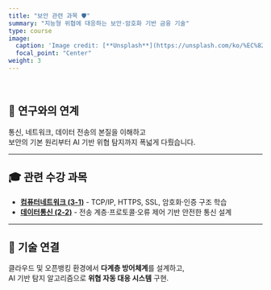```yaml
---
title: "보안 관련 과목 🛡️"
summary: "지능형 위협에 대응하는 보안·암호화 기반 금융 기술"
type: course
image:
  caption: 'Image credit: [**Unsplash**](https://unsplash.com/ko/%EC%82%AC%EC%A7%84/%EA%B2%80%EC%9D%80%EC%83%89-%EC%BB%B4%ED%93%A8%ED%84%B0-%ED%82%A4%EB%B3%B4%EB%93%9C%EC%9D%98-%EB%B9%A8%EA%B0%84%EC%83%89-%EC%9E%90%EB%AC%BC%EC%87%A0-mT7lXZPjk7U)'
  focal_point: "Center"
weight: 3
---
```


<br>

## 🔐 연구와의 연계
통신, 네트워크, 데이터 전송의 본질을 이해하고  
보안의 기본 원리부터 AI 기반 위협 탐지까지 폭넓게 다뤘습니다.

---

## 🎓 관련 수강 과목  

- [**컴퓨터네트워크 (3-1)**](/courses/completed/3-1/cn/) - TCP/IP, HTTPS, SSL, 암호화·인증 구조 학습
- [**데이터통신 (2-2)**](/courses/completed/2-2/dc/) - 전송 계층·프로토콜·오류 제어 기반 안전한 통신 설계

---

## 🧩 기술 연결  
클라우드 및 오픈뱅킹 환경에서 **다계층 방어체계**를 설계하고,  
AI 기반 탐지 알고리즘으로 **위협 자동 대응 시스템** 구현.

